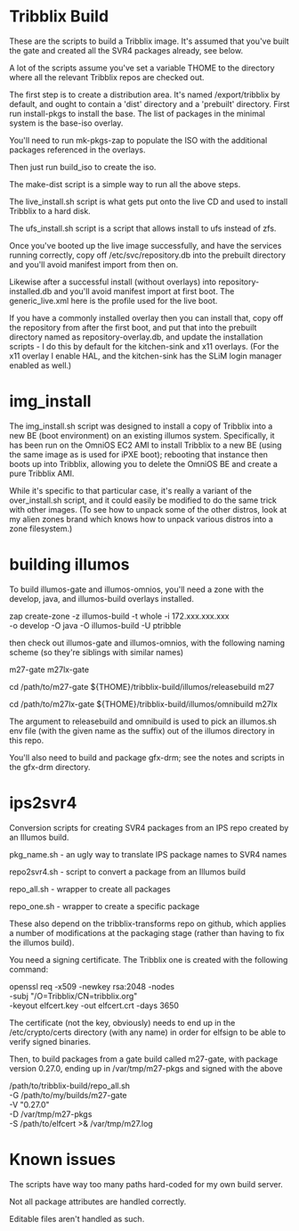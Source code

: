 Tribblix Build
==============

These are the scripts to build a Tribblix image. It's assumed that
you've built the gate and created all the SVR4 packages already, see
below.

A lot of the scripts assume you've set a variable THOME to the directory
where all the relevant Tribblix repos are checked out.

The first step is to create a distribution area. It's named
/export/tribblix by default, and ought to contain a 'dist' directory
and a 'prebuilt' directory. First run install-pkgs to install the
base. The list of packages in the minimal system is the base-iso
overlay.

You'll need to run mk-pkgs-zap to populate the ISO with the additional
packages referenced in the overlays.

Then just run build_iso to create the iso.

The make-dist script is a simple way to run all the above steps.

The live_install.sh script is what gets put onto the live CD and used
to install Tribblix to a hard disk.

The ufs_install.sh script is a script that allows install to ufs
instead of zfs.

Once you've booted up the live image successfully, and have the
services running correctly, copy off /etc/svc/repository.db into the
prebuilt directory and you'll avoid manifest import from then
on.

Likewise after a successful install (without overlays) into
repository-installed.db and you'll avoid manifest import at first
boot. The generic_live.xml here is the profile used for the live boot.

If you have a commonly installed overlay then you can install that,
copy off the repository from after the first boot, and put that into
the prebuilt directory named as repository-overlay.db, and update the
installation scripts - I do this by default for the kitchen-sink and
x11 overlays. (For the x11 overlay I enable HAL, and the kitchen-sink
has the SLiM login manager enabled as well.)


img_install
===========

The img_install.sh script was designed to install a copy of Tribblix into
a new BE (boot environment) on an existing illumos system. Specifically,
it has been run on the OmniOS EC2 AMI to install Tribblix to a new BE
(using the same image as is used for iPXE boot); rebooting that instance
then boots up into Tribblix, allowing you to delete the OmniOS BE and
create a pure Tribblix AMI.

While it's specific to that particular case, it's really a variant of the
over_install.sh script, and it could easily be modified to do the same trick
with other images. (To see how to unpack some of the other distros, look at
my alien zones brand which knows how to unpack various distros into a zone
filesystem.)


building illumos
================

To build illumos-gate and illumos-omnios, you'll need a zone with
the develop, java, and illumos-build overlays installed.

zap create-zone -z illumos-build -t whole -i 172.xxx.xxx.xxx \
-o develop -O java -O illumos-build -U ptribble

then check out illumos-gate and illumos-omnios, with the following
naming scheme (so they're siblings with similar names)

m27-gate
m27lx-gate

cd /path/to/m27-gate
${THOME}/tribblix-build/illumos/releasebuild m27

cd /path/to/m27lx-gate
${THOME}/tribblix-build/illumos/omnibuild m27lx

The argument to releasebuild and omnibuild is used to pick an
illumos.sh env file (with the given name as the suffix) out of
the illumos directory in this repo.

You'll also need to build and package gfx-drm; see the notes and scripts
in the gfx-drm directory.

ips2svr4
========

Conversion scripts for creating SVR4 packages from an IPS repo created by
an Illumos build.

pkg_name.sh - an ugly way to translate IPS package names to SVR4 names

repo2svr4.sh - script to convert a package from an Illumos build

repo_all.sh - wrapper to create all packages

repo_one.sh - wrapper to create a specific package

These also depend on the tribblix-transforms repo on github, which
applies a number of modifications at the packaging stage (rather than
having to fix the illumos build).

You need a signing certificate. The Tribblix one is created with the
following command:

openssl req -x509 -newkey rsa:2048 -nodes \
-subj "/O=Tribblix/CN=tribblix.org" \
-keyout elfcert.key -out elfcert.crt -days 3650

The certificate (not the key, obviously) needs to end up in the
/etc/crypto/certs directory (with any name) in order for elfsign
to be able to verify signed binaries.

Then, to build packages from a gate build called m27-gate, with package
version 0.27.0, ending up in /var/tmp/m27-pkgs and signed with the above

/path/to/tribblix-build/repo_all.sh \
  -G /path/to/my/builds/m27-gate \
  -V "0.27.0" \
  -D /var/tmp/m27-pkgs \
  -S /path/to/elfcert >& /var/tmp/m27.log


Known issues
============

The scripts have way too many paths hard-coded for my own build server.

Not all package attributes are handled correctly.

Editable files aren't handled as such.
